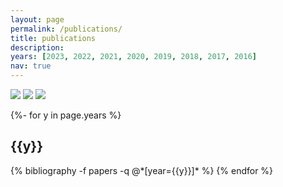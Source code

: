 ```yaml
---
layout: page
permalink: /publications/
title: publications
description:
years: [2023, 2022, 2021, 2020, 2019, 2018, 2017, 2016]
nav: true
---
```

<!-- _pages/publications.md -->
<div class="publications">
  <div class="photo-container">
    <img src="master/assets/img/TREE_Cover.jpg">
    <img src="master/assets/img/CopeiaJPEG.jpg">
    <img src="master/assets/img/PsammodynastescoverJPEG.jpg">
  </div>

{%- for y in page.years %}
  <h2 class="year">{{y}}</h2>
  {% bibliography -f papers -q @*[year={{y}}]* %}
{% endfor %}
  
</div>
